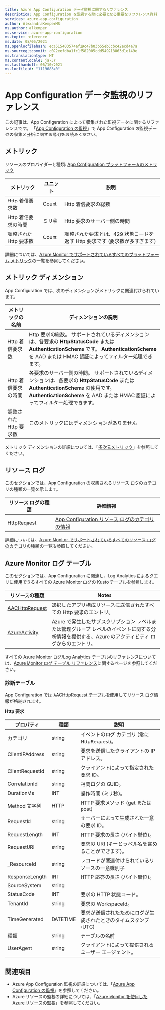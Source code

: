 ```yaml
---
title: Azure App Configuration データ監視に関するリファレンス
description: App Configuration を監視する際に必要となる重要なリファレンス資料
services: azure-app-configuration
author: AlexandraKemperMS
ms.author: alkemper
ms.service: azure-app-configuration
ms.topic: reference
ms.date: 05/05/2021
ms.openlocfilehash: ec6515403574af29c47b03b55eb3cbc42ecd4a7a
ms.sourcegitcommit: c072eefdba1fc1f582005cdd549218863d1e149e
ms.translationtype: HT
ms.contentlocale: ja-JP
ms.lasthandoff: 06/10/2021
ms.locfileid: "111968340"
---
```

# <a name="monitoring-app-configuration-data-reference"></a>App Configuration データ監視のリファレンス

この記事は、App Configuration によって収集された監視データに関するリファレンスです。 「[App Configuration の監視](monitor-app-configuration.md)」で App Configuration の監視データの収集と分析に関する説明をお読みください。

## <a name="metrics"></a>メトリック 
リソースのプロバイダーと種類: [App Configuration プラットフォームのメトリック](../azure-monitor/essentials/metrics-supported.md#microsoftappconfigurationconfigurationstores)

| メトリック | ユニット | 説明 |
|-------|-----| ----- |
| Http 着信要求数   | Count | Http 着信要求の総数 |
|Http 着信要求の時間 | ミリ秒 | Http 要求のサーバー側の時間 |
| 調整された Http 要求数 | Count |    調整された要求とは、429 状態コードを返す Http 要求です (要求数が多すぎます) |

詳細については、[Azure Monitor でサポートされているすべてのプラットフォーム メトリック](../azure-monitor/essentials/metrics-supported.md)の一覧を参照してください。


## <a name="metric-dimensions"></a>メトリック ディメンション
App Configuration では、次のディメンションがメトリックに関連付けられています。

| メトリックの名前 | ディメンションの説明 |
|-------|-----|
| Http 着信要求数 | Http 要求の総数。 サポートされているディメンションは、各要求の **HttpStatusCode** または **AuthenticationScheme** です。 **AuthenticationScheme** を AAD または HMAC 認証によってフィルター処理できます。   |
| Http 着信要求の時間 | 各要求のサーバー側の時間。 サポートされているディメンションは、各要求の **HttpStatusCode** または **AuthenticationScheme** の使用です。 **AuthenticationScheme** を AAD または HMAC 認証によってフィルター処理できます。 |
| 調整された Http 要求数 | このメトリックにはディメンションがありません |

 メトリック ディメンションの詳細については、「[多次元メトリック](../azure-monitor/essentials/data-platform-metrics.md#multi-dimensional-metrics)」を参照してください。

## <a name="resource-logs"></a>リソース ログ
このセクションでは、App Configuration の収集されるリソース ログのカテゴリの種類の一覧を示します。 

| リソース ログの種類 | 詳細情報|
|-------|-----|
| HttpRequest | [App Configuration リソース ログのカテゴリの情報](../azure-monitor/essentials/resource-logs-categories.md) |

詳細については、[Azure Monitor でサポートされているすべてのリソース ログのカテゴリの種類](../azure-monitor/essentials/resource-logs-schema.md)の一覧も参照してください。
 
## <a name="azure-monitor-logs-tables"></a>Azure Monitor ログ テーブル

このセクションでは、App Configuration に関連し、Log Analytics によるクエリに使用できるすべての Azure Monitor ログの Kusto テーブルを参照します。

|リソースの種類 | Notes |
|-------|-----|
| [AACHttpRequest](/azure/azure-monitor/reference/tables/aachttprequest) | 選択したアプリ構成リソースに送信されたすべての Http 要求のエントリ。 |
| [AzureActivity](/azure/azure-monitor/reference/tables/azureactivity) | Azure で発生したサブスクリプション レベルまたは管理グループ レベルのイベントに関する分析情報を提供する、Azure のアクティビティ ログからのエントリ。 |

すべての Azure Monitor ログ/Log Analytics テーブルのリファレンスについては、[Azure Monitor ログ テーブル リファレンス](/azure/azure-monitor/reference/tables/tables-resourcetype)に関するページを参照してください。

### <a name="diagnostics-tables"></a>診断テーブル

App Configuration では [AACHttpRequest テーブル](/azure/azure-monitor/reference/tables/aachttprequest)を使用してリソース ログ情報が格納されます。

**Http 要求**

|プロパティ | 種類 | 説明 |
|-------|-----| ----- |
|カテゴリ   |string |イベントのログ カテゴリ (常に HttpRequest)。 
|ClientIPAddress |  string| 要求を送信したクライアントの IP アドレス。
|ClientRequestId|   string| クライアントによって指定された要求 ID。
|CorrelationId| string| 相関ログの GUID。
|DurationMs|    INT |操作時間 (ミリ秒)。
|Method 文字列| HTTP| HTTP 要求メソッド (get または post)
|RequestId| string| サーバーによって生成された一意の要求 ID。
|RequestLength| INT |HTTP 要求の長さ (バイト単位)。
|RequestURI|    string| 要求の URI (キーとラベル名を含めることができます)。 
|_ResourceId|   string| レコードが関連付けられているリソースの一意識別子
|ResponseLength|    INT|    HTTP 応答の長さ (バイト単位)。
|SourceSystem| string|  
|StatusCode|    INT |要求の HTTP 状態コード。
|TenantId|  string  |要求の WorkspaceId。 
|TimeGenerated| DATETIME|   要求が送信されたためにログが生成されたときのタイムスタンプ (UTC)
|種類   |string|    テーブルの名前
|UserAgent| string| クライアントによって提供されるユーザー エージェント。


## <a name="see-also"></a>関連項目

* Azure App Configuration 監視の詳細については、「[Azure App Configuration の監視](monitor-app-configuration.md)」を参照してください。
* Azure リソースの監視の詳細については、「[Azure Monitor を使用した Azure リソースの監視](../azure-monitor/essentials/monitor-azure-resource.md)」を参照してください。